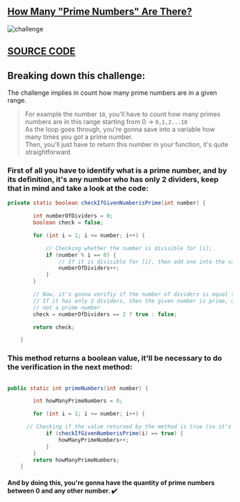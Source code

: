 ## [How Many "Prime Numbers" Are There?](https://edabit.com/challenge/z8vvSdWjAPu5ufBuR)

![challenge](https://user-images.githubusercontent.com/49681380/130698808-4eaafce8-4bea-45fb-8b56-9eeacdbcd3c1.png)


## [**SOURCE CODE**](https://github.com/reness0/totalcross-challenges/blob/master/src/PrimeNumbers.java) 


## Breaking down this challenge:


The challenge implies in count how many prime numbers are in a given range. <br>
> For example the number `10`, you'll have to count how many primes numbers are in this range starting from 0 -> `0,1,2...10`<br>
> As the loop goes through, you're gonna save into a variable how many times you got a prime number.<br>
> Then, you'll just have to return this number in your function, it's quite straightforward<br>


### **First of all** you have to identify what is a prime number, and by its definition, it's any number who has only 2 dividers, keep that in mind and take a look at the code: 

```java
private static boolean checkIfGivenNumberisPrime(int number) {

		int numberOfDividers = 0;
		boolean check = false;

		for (int i = 1; i <= number; i++) {

			// Checking whether the number is divisible for [i];
			if (number % i == 0) {
				// If it is divisible for [i], then add one into the variable numberOfDividers
				numberOfDividers++;
			}
		}

		// Now, it's gonna verifiy if the number of dividers is equal to 2.
		// If it has only 2 dividers, then the given number is prime, otherwise, it's
		// not a prime number
		check = numberOfDividers == 2 ? true : false;

		return check;

	}
  ```
  
 ### This method returns a boolean value, it'll be necessary to do the verification in the next method:

```java

public static int primeNumbers(int number) {

		int howManyPrimeNumbers = 0;

		for (int i = 1; i <= number; i++) {

      // Checking if the value returned by the method is true (so it's prime) 
			if (checkIfGivenNumberisPrime(i) == true) {
				howManyPrimeNumbers++;
			}
		}
		return howManyPrimeNumbers;
	}
 ```
 
 #### And by doing this, you're gonna have the quantity of prime numbers between 0 and any other number. :heavy_check_mark:



